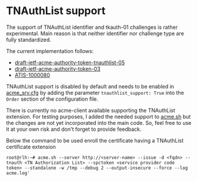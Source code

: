 <!-- markdownlint-disable  MD013 -->
<!-- wiki-title Support for TNAuthList identifier and tkauth 01 challenges -->
# TNAuthList support

The support of TNAuthList identifier and tkauth-01 challenges is rather experimental. Main reason is that neither identifier nor challenge type are fully standardized.

The current implementation follows:

- [draft-ietf-acme-authority-token-tnauthlist-05](https://tools.ietf.org/html/draft-ietf-acme-authority-token-tnauthlist-08)
- [draft-ietf-acme-authority-token-03](https://tools.ietf.org/html/draft-ietf-acme-authority-token-05)
- [ATIS-1000080](https://access.atis.org/apps/group_public/document.php?document_id=55537)

TNAuthList support is disabled by default and needs to be enabled in [acme_srv.cfg](acme_srv.md) by adding the parameter `tnauthlist_support: True` into the `Order` section of the configuration file.

There is currently no acme-client available supporting the TNAuthList extension. For testing purposes, I added the needed support to [acme.sh](https://github.com/grindsa/acme.sh)
but the changes are not yet incorporated into the main code. So, feel free to use it at your own risk and don't forget to provide feedback.

Below the command to be used enroll the certificate having a TNAuthList certificate extension

`root@rlh:~# acme.sh --server http://<server-name> --issue -d <fqdn> --tnauth <TN Authorization List> --spctoken <service provider code token> --standalone -w /tmp --debug 2 --output-insecure --force --log acme.log'`
